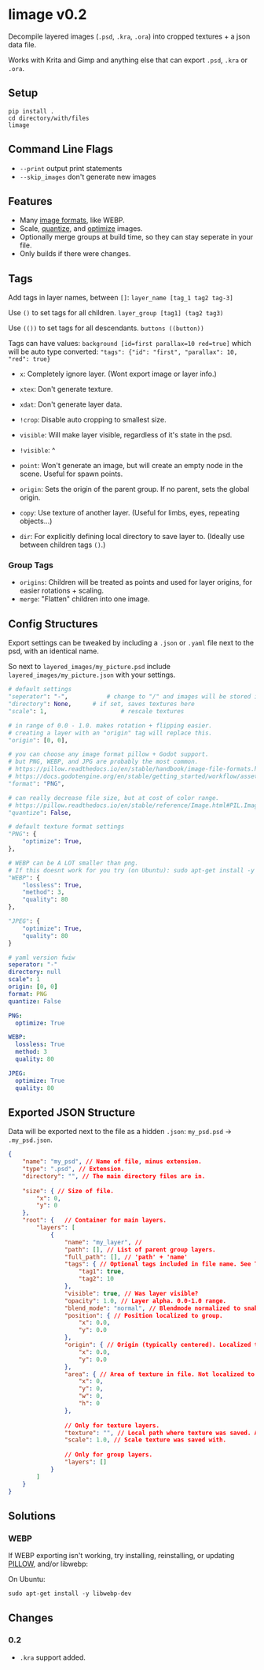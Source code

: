 
# limage v0.2

Decompile layered images (`.psd`, `.kra`, `.ora`) into cropped textures + a json data file.

Works with Krita and Gimp and anything else that can export `.psd`, `.kra` or `.ora`.

## Setup

```
pip install .
cd directory/with/files
limage
```

## Command Line Flags

- `--print` output print statements
- `--skip_images` don't generate new images

## Features

- Many [image formats](https://pillow.readthedocs.io/en/stable/handbook/image-file-formats.html), like WEBP.
- Scale, [quantize](https://pillow.readthedocs.io/en/stable/reference/Image.html#PIL.Image.Image.quantize), and [optimize](#Settings) images.
- Optionally merge groups at build time, so they can stay seperate in your file.
- Only builds if there were changes.

## Tags

Add tags in layer names, between `[]`: `layer_name [tag_1 tag2 tag-3]`

Use `()` to set tags for all children. `layer_group [tag1] (tag2 tag3)`

Use `(())` to set tags for all descendants. `buttons ((button))`

Tags can have values: `background [id=first parallax=10 red=true]` which will be auto type converted: `"tags": {"id": "first", "parallax": 10, "red": true}`

- `x`: Completely ignore layer. (Wont export image or layer info.)
- `xtex`: Don't generate texture.
- `xdat`: Don't generate layer data.
- `!crop`: Disable auto cropping to smallest size.
- `visible`: Will make layer visible, regardless of it's state in the psd.
- `!visible`: ^
- `point`: Won't generate an image, but will create an empty node in the scene. Useful for spawn points.
- `origin`: Sets the origin of the parent group. If no parent, sets the global origin.

- `copy`: Use texture of another layer. (Useful for limbs, eyes, repeating objects...)
- `dir`: For explicitly defining local directory to save layer to. (Ideally use between children tags `()`.)

### Group Tags

- `origins`: Children will be treated as points and used for layer origins, for easier rotations + scaling.
- `merge`: "Flatten" children into one image.


## Config Structures

Export settings can be tweaked by including a `.json` or `.yaml` file next to the psd, with an identical name.

So next to `layered_images/my_picture.psd` include `layered_images/my_picture.json` with your settings.

```python
# default settings
"seperator": "-",			# change to "/" and images will be stored in subfolders instead.
"directory": None,		# if set, saves textures here
"scale": 1,						# rescale textures

# in range of 0.0 - 1.0. makes rotation + flipping easier.
# creating a layer with an "origin" tag will replace this. 
"origin": [0, 0],

# you can choose any image format pillow + Godot support.
# but PNG, WEBP, and JPG are probably the most common.
# https://pillow.readthedocs.io/en/stable/handbook/image-file-formats.html
# https://docs.godotengine.org/en/stable/getting_started/workflow/assets/importing_images.html
"format": "PNG",

# can really decrease file size, but at cost of color range.
# https://pillow.readthedocs.io/en/stable/reference/Image.html#PIL.Image.Image.quantize
"quantize": False,

# default texture format settings
"PNG": {
	"optimize": True,
},

# WEBP can be A LOT smaller than png.
# If this doesnt work for you try (on Ubuntu): sudo apt-get install -y libwebp-dev
"WEBP": {
	"lossless": True,
	"method": 3,
	"quality": 80
},

"JPEG": {
	"optimize": True,
	"quality": 80
}
```

```yaml
# yaml version fwiw
seperator: "-"
directory: null
scale": 1
origin: [0, 0]
format: PNG
quantize: False

PNG:
  optimize: True

WEBP:
  lossless: True
  method: 3
  quality: 80

JPEG:
  optimize: True
  quality: 80
```

## Exported JSON Structure

Data will be exported next to the file as a hidden `.json`: `my_psd.psd` -> `.my_psd.json`.

```json
{
	"name": "my_psd", // Name of file, minus extension.
	"type": ".psd", // Extension.
	"directory": "", // The main directory files are in.
	
	"size": { // Size of file.
		"x": 0,
		"y": 0
	},
	"root": {	// Container for main layers.
		"layers": [
			{
				"name": "my_layer", // 
				"path": [], // List of parent group layers.
				"full_path": [], // 'path' + 'name'
				"tags": { // Optional tags included in file name. See Tags section.
					"tag1": true,
					"tag2": 10
				}, 
				"visible": true, // Was layer visible?
				"opacity": 1.0, // Layer alpha. 0.0-1.0 range.
				"blend_mode": "normal", // Blendmode normalized to snake case.
				"position": { // Position localized to group.
					"x": 0.0,
					"y": 0.0
				},
				"origin": { // Origin (typically centered). Localized to group.
					"x": 0.0,
					"y": 0.0
				},
				"area": { // Area of texture in file. Not localized to group. 
					"x": 0,
					"y": 0,
					"w": 0,
					"h": 0
				},
				
				// Only for texture layers.
				"texture": "", // Local path where texture was saved. Add to "directory" to get full path.
				"scale": 1.0, // Scale texture was saved with.
				
				// Only for group layers.
				"layers": []
			}
		]
	}
}
```

## Solutions

### WEBP

If WEBP exporting isn't working, try installing, reinstalling, or updating [PILLOW](https://pillow.readthedocs.io/en/stable/installation.html), and/or libwebp:

On Ubuntu:

```
sudo apt-get install -y libwebp-dev
```

## Changes
### 0.2
- `.kra` support added.